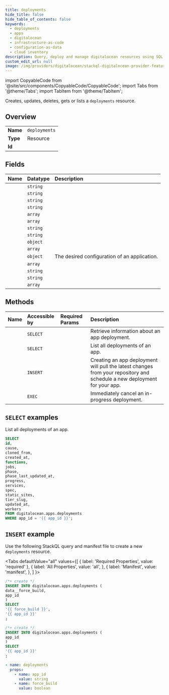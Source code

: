 ```yaml
---
title: deployments
hide_title: false
hide_table_of_contents: false
keywords:
  - deployments
  - apps
  - digitalocean
  - infrastructure-as-code
  - configuration-as-data
  - cloud inventory
description: Query, deploy and manage digitalocean resources using SQL
custom_edit_url: null
image: /img/providers/digitalocean/stackql-digitalocean-provider-featured-image.png
---
```


import CopyableCode from '@site/src/components/CopyableCode/CopyableCode';
import Tabs from '@theme/Tabs';
import TabItem from '@theme/TabItem';

Creates, updates, deletes, gets or lists a <code>deployments</code> resource.

## Overview
<table><tbody>
<tr><td><b>Name</b></td><td><code>deployments</code></td></tr>
<tr><td><b>Type</b></td><td>Resource</td></tr>
<tr><td><b>Id</b></td><td><CopyableCode code="digitalocean.apps.deployments" /></td></tr>
</tbody></table>

## Fields
| Name | Datatype | Description |
|:-----|:---------|:------------|
| <CopyableCode code="id" /> | `string` |  |
| <CopyableCode code="cause" /> | `string` |  |
| <CopyableCode code="cloned_from" /> | `string` |  |
| <CopyableCode code="created_at" /> | `string` |  |
| <CopyableCode code="functions" /> | `array` |  |
| <CopyableCode code="jobs" /> | `array` |  |
| <CopyableCode code="phase" /> | `string` |  |
| <CopyableCode code="phase_last_updated_at" /> | `string` |  |
| <CopyableCode code="progress" /> | `object` |  |
| <CopyableCode code="services" /> | `array` |  |
| <CopyableCode code="spec" /> | `object` | The desired configuration of an application. |
| <CopyableCode code="static_sites" /> | `array` |  |
| <CopyableCode code="tier_slug" /> | `string` |  |
| <CopyableCode code="updated_at" /> | `string` |  |
| <CopyableCode code="workers" /> | `array` |  |

## Methods
| Name | Accessible by | Required Params | Description |
|:-----|:--------------|:----------------|:------------|
| <CopyableCode code="apps_get_deployment" /> | `SELECT` | <CopyableCode code="app_id, deployment_id" /> | Retrieve information about an app deployment. |
| <CopyableCode code="apps_list_deployments" /> | `SELECT` | <CopyableCode code="app_id" /> | List all deployments of an app. |
| <CopyableCode code="apps_create_deployment" /> | `INSERT` | <CopyableCode code="app_id" /> | Creating an app deployment will pull the latest changes from your repository and schedule a new deployment for your app. |
| <CopyableCode code="apps_cancel_deployment" /> | `EXEC` | <CopyableCode code="app_id, deployment_id" /> | Immediately cancel an in-progress deployment. |

## `SELECT` examples

List all deployments of an app.


```sql
SELECT
id,
cause,
cloned_from,
created_at,
functions,
jobs,
phase,
phase_last_updated_at,
progress,
services,
spec,
static_sites,
tier_slug,
updated_at,
workers
FROM digitalocean.apps.deployments
WHERE app_id = '{{ app_id }}';
```
## `INSERT` example

Use the following StackQL query and manifest file to create a new <code>deployments</code> resource.

<Tabs
    defaultValue="all"
    values={[
        { label: 'Required Properties', value: 'required' },
        { label: 'All Properties', value: 'all', },
        { label: 'Manifest', value: 'manifest', },
    ]
}>
<TabItem value="all">

```sql
/*+ create */
INSERT INTO digitalocean.apps.deployments (
data__force_build,
app_id
)
SELECT 
'{{ force_build }}',
'{{ app_id }}'
;
```
</TabItem>

<TabItem value="required">

```sql
/*+ create */
INSERT INTO digitalocean.apps.deployments (
app_id
)
SELECT 
'{{ app_id }}'
;
```
</TabItem>

<TabItem value="manifest">

```yaml
- name: deployments
  props:
    - name: app_id
      value: string
    - name: force_build
      value: boolean

```
</TabItem>
</Tabs>
